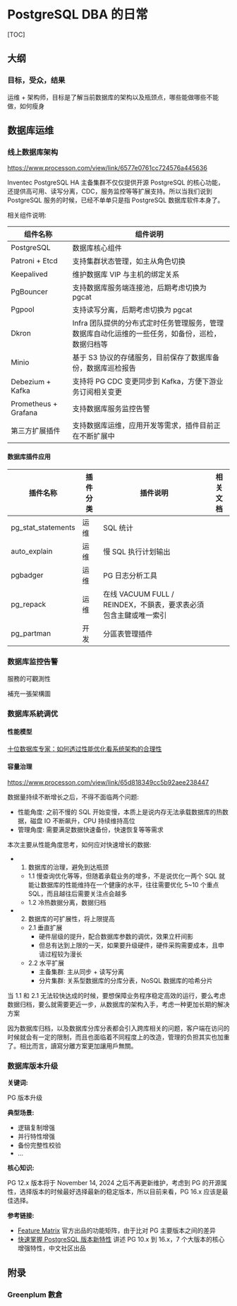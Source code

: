 # PostgreSQL DBA 的日常

[TOC]

## 大纲

### 目标，受众，结果

运维 + 架构师，目标是了解当前数据库的架构以及瓶颈点，哪些能做哪些不能做，如何瘦身

## 数据库运维 

### 线上数据库架构

https://www.processon.com/view/link/6577e0761cc724576a445636

Inventec PostgreSQL HA 主备集群不仅仅提供开源 PostgreSQL 的核心功能，还提供高可用、读写分离，CDC，服务监控等等扩展支持。所以当我们说到 PostgreSQL 服务的时候，已经不单单只是指 PostgreSQL 数据库软件本身了。

相关组件说明:

| 组件名称 | 组件说明 |
| ---------- | ----------- |
| PostgreSQL | 数据库核心组件 |
| Patroni + Etcd | 支持集群状态管理，如主从角色切换 |
| Keepalived | 维护数据库 VIP 与主机的绑定关系 |
| PgBouncer | 支持数据库服务端连接池，后期考虑切换为 pgcat |
| Pgpool | 支持读写分离，后期考虑切换为 pgcat |
| Dkron | Infra 团队提供的分布式定时任务管理服务，管理数据库自动化运维的一些任务，如备份，巡检，数据归档等 |
| Minio | 基于 S3 协议的存储服务，目前保存了数据库备份，数据库巡检报告 
| Debezium + Kafka | 支持将 PG CDC 变更同步到 Kafka，方便下游业务订阅相关变更 |
| Prometheus + Grafana | 支持数据库服务监控告警 |
| 第三方扩展插件 | 支持数据库运维，应用开发等需求，插件目前正在不断扩展中 |

#### 数据库插件应用

| 插件名称 | 插件分类 | 插件说明 | 相关文档 |
| ---------- |  ----------- | ----------- | ----------- |
| pg_stat_statements | 运维 | SQL 统计 | 
| auto_explain | 运维 | 慢 SQL 执行计划输出 |
| pgbadger | 运维 | PG 日志分析工具 |
| pg_repack | 运维 | 在线 VACUUM FULL / REINDEX，不鎖表，要求表必須包含主鍵或唯一索引 |
| pg_partman | 开发 | 分區表管理插件 |

### 数据库监控告警

服務的可觀測性

補充一張架構圖

### 数据库系統调优

#### 性能模型

[十位数据库专家：如何透过性能优化看系统架构的合理性](https://www.talkwithtrend.com/Article/196957)

#### 容量治理

https://www.processon.com/view/link/65d818349cc5b92aee238447


数据量持续不断增长之后，不得不面临两个问题:

* 性能角度: 之前不慢的 SQL 开始变慢，本质上是说内存无法承载数据库的热数据，磁盘 IO 不断飙升，CPU 持续维持高位
* 管理角度: 需要满足数据快速备份，快速恢复等等需求

本次主要从性能角度思考，如何应对快速增长的数据:

* 1. 数据库的治理，避免到达瓶颈
    * 1.1 慢查询优化等等，但随着承载业务的增多，不是说优化一两个 SQL 就能让数据库的性能维持在一个健康的水平，往往需要优化 5~10 个重点 SQL，而且越往后需要关注点会越多
    * 1.2 冷热数据分离，数据归档
* 2. 数据库的可扩展性，将上限提高
    * 2.1 垂直扩展
        * 硬件层级的提升，配合数据库参数的调优，效果立杆间影
        * 但总有达到上限的一天，如果要升级硬件，硬件采购需要成本，且申请过程较为漫长
    * 2.2 水平扩展
        * 主备集群: 主从同步 + 读写分离
        * 分片集群: 关系型数据库的分库分表，NoSQL 数据库的哈希分片

当 1.1 和 2.1 无法较快达成的时候，要想保障业务程序稳定高效的运行，要么考虑数据归档，要么就需要更近一步，从数据库的架构入手，考虑一种更加长期的解决方案

因为数据库归档，以及数据库分库分表都会引入跨库相关的问题，客户端在访问的时候就会有一定的限制，而且也面临着不同程度上的改造，管理的负担其实也加重了。相比而言，讀寫分離方案更加讓用戶無關。


### 数据库版本升级

**关键词:**

PG 版本升级

**典型场景:**

- 逻辑复制增强
- 并行特性增强
- 备份完整性校验
- ...

**核心知识:**

PG 12.x 版本将于 November 14, 2024 之后不再更新维护，考虑到 PG 的开源属性，选择版本的时候最好选择最新的稳定版本，所以目前来看，PG 16.x 应该是最佳选择。

**参考链接:**

- [Feature Matrix](https://www.postgresql.org/about/featurematrix/) 官方出品的功能矩阵，由于比对 PG 主要版本之间的差异
- [快速掌握 PostgreSQL 版本新特性]() 讲述 PG 10.x 到 16.x，7 个大版本的核心增强特性，中文社区出品

## 附录

### Greenplum 數倉
